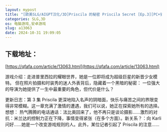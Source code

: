 ```yaml
---
layout: mypost
title: "[欧美SLG/AIGPT汉化/3D]Priscila 的秘密 Priscila Secret [Ep.3][PC+安卓/935M]"
categories: SLG,3D
os: 电脑游戏,安卓游戏
slug: a13063
date: 2024-10-31 19:09:05
---
```


## 下载地址：

[https://qfafa.com/article/13063.html](https://qfafa.com/article/13063.html)

游戏介绍：走进普里西拉的耀眼世界，她是一位即将成为超级巨星的新晋少女模特。
但在照片拍摄和时装秀的迷人外表背后，隐藏着一个黑暗的秘密：
一位强大的导演为她提供了一生中最重要的角色，但代价是什么？

更新日志：第 3 集
Priscila 更深地陷入名声的阴暗面，快乐与痛苦之间的界限变得非常模糊。这一章充满了激情的遭遇，我们可以说，她正在探索她所有的选择。想想：
热气腾腾的电话通话：法比奥回来了，他不再只是谈论摄影......激烈的对抗：米兰达的控制力正在下降，事情变得紧张（在多个方面）。新关系？：向 Karli 问好……她是一个改变游戏规则的人。此外，某位记者引起了 Priscila 的注意……